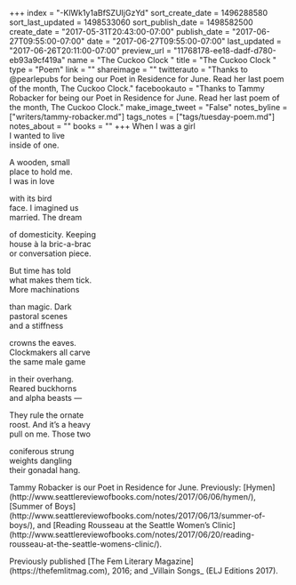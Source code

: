 +++
index = "-KlWk1y1aBfSZUIjGzYd"
sort_create_date = 1496288580
sort_last_updated = 1498533060
sort_publish_date = 1498582500
create_date = "2017-05-31T20:43:00-07:00"
publish_date = "2017-06-27T09:55:00-07:00"
date = "2017-06-27T09:55:00-07:00"
last_updated = "2017-06-26T20:11:00-07:00"
preview_url = "11768178-ee18-dadf-d780-eb93a9cf419a"
name = "The Cuckoo Clock "
title = "The Cuckoo Clock "
type = "Poem"
link = ""
shareimage = ""
twitterauto = "Thanks to @pearlepubs for being our Poet in Residence for June. Read her last poem of the month, The Cuckoo Clock."
facebookauto = "Thanks to Tammy Robacker for being our Poet in Residence for June. Read her last poem of the month, The Cuckoo Clock."
make_image_tweet = "False"
notes_byline = ["writers/tammy-robacker.md"]
tags_notes = ["tags/tuesday-poem.md"]
notes_about = ""
books = ""
+++
When I was a girl<br>
I wanted to live<br>
inside of one. 
 
A wooden, small<br>
place to hold me.<br>
I was in love 
 
with its bird<br>
face. I imagined us<br>
married. The dream 
 
of domesticity. Keeping<br>
house à la bric-a-brac<br>
or conversation piece.  
 
But time has told<br>
what makes them tick.<br> 
More machinations 
 
than magic. Dark<br>
pastoral scenes<br>
and a stiffness  
 
crowns the eaves.<br>
Clockmakers all carve<br> 
the same male game  
 
in their overhang.<br>
Reared buckhorns<br>
and alpha beasts &mdash; 
 
They rule the ornate<br>
roost. And it’s a heavy<br>
pull on me. Those two  
 
coniferous strung<br>
weights dangling<br>
their gonadal hang.


<p class="poem-footer">Tammy Robacker is our Poet in Residence for June. Previously: [Hymen](http://www.seattlereviewofbooks.com/notes/2017/06/06/hymen/), [Summer of Boys](http://www.seattlereviewofbooks.com/notes/2017/06/13/summer-of-boys/), and [Reading Rousseau at the Seattle Women’s Clinic](http://www.seattlereviewofbooks.com/notes/2017/06/20/reading-rousseau-at-the-seattle-womens-clinic/).</p>

<p class="poem-footer">Previously published [The Fem Literary Magazine](https://thefemlitmag.com), 2016; and _Villain Songs_ (ELJ Editions 2017).</p>